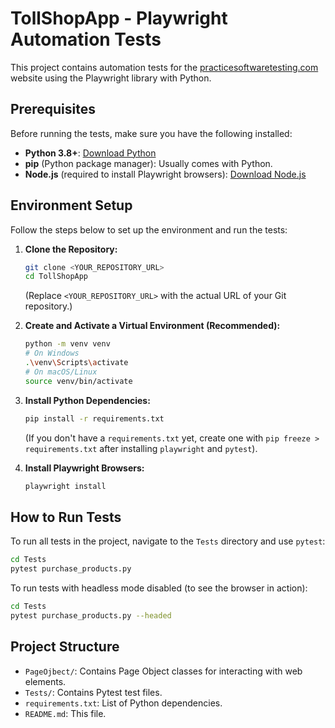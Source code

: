 # TollShopApp - Playwright Automation Tests

This project contains automation tests for the [practicesoftwaretesting.com](https://practicesoftwaretesting.com/) website using the Playwright library with Python.

## Prerequisites

Before running the tests, make sure you have the following installed:

*   **Python 3.8+**: [Download Python](https://www.python.org/downloads/)
*   **pip** (Python package manager): Usually comes with Python.
*   **Node.js** (required to install Playwright browsers): [Download Node.js](https://nodejs.org/en/download/)

## Environment Setup

Follow the steps below to set up the environment and run the tests:

1.  **Clone the Repository:**
    ```bash
    git clone <YOUR_REPOSITORY_URL>
    cd TollShopApp
    ```
    (Replace `<YOUR_REPOSITORY_URL>` with the actual URL of your Git repository.)

2.  **Create and Activate a Virtual Environment (Recommended):**
    ```bash
    python -m venv venv
    # On Windows
    .\venv\Scripts\activate
    # On macOS/Linux
    source venv/bin/activate
    ```

3.  **Install Python Dependencies:**
    ```bash
    pip install -r requirements.txt
    ```
    (If you don't have a `requirements.txt` yet, create one with `pip freeze > requirements.txt` after installing `playwright` and `pytest`).

4.  **Install Playwright Browsers:**
    ```bash
    playwright install
    ```

## How to Run Tests

To run all tests in the project, navigate to the `Tests` directory and use `pytest`:

```bash
cd Tests
pytest purchase_products.py
```

To run tests with headless mode disabled (to see the browser in action):

```bash
cd Tests
pytest purchase_products.py --headed
```

## Project Structure

*   `PageOjbect/`: Contains Page Object classes for interacting with web elements.
*   `Tests/`: Contains Pytest test files.
*   `requirements.txt`: List of Python dependencies.
*   `README.md`: This file.
